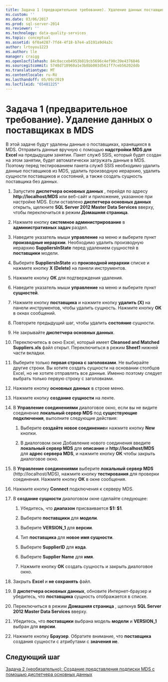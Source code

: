 ```yaml
---
title: Задача 1 (предварительное требование). Удаление данных поставщика в MDS | Документация Майкрософт
ms.custom: ''
ms.date: 03/06/2017
ms.prod: sql-server-2014
ms.reviewer: ''
ms.technology: data-quality-services
ms.topic: conceptual
ms.assetid: 6f0a4287-7fd4-4f18-b7e4-a5191a9d4a3c
author: lrtoyou1223
ms.author: lle
manager: craigg
ms.openlocfilehash: 84c0acceb4953b819cb5696c4ef90c39e4376846
ms.sourcegitcommit: 5748d710960a1e3b8bb003d561ff7ceb56202ddb
ms.translationtype: MT
ms.contentlocale: ru-RU
ms.lasthandoff: 05/09/2019
ms.locfileid: "65481225"
---
```

# <a name="task-1-prerequisite-removing-supplier-data-in-mds"></a>Задача 1 (предварительное требование). Удаление данных о поставщиках в MDS
  В этой задаче будут удалены данные о поставщиках, хранящихся в MDS. Отправить данные вручную с помощью **надстройки MDS для Excel** на предыдущем занятии. Пакет служб SSIS, который будет создан на этом занятии, будет автоматически загружать данные в MDS. Поэтому перед тестированием пакета служб SSIS необходимо удалить данные поставщиков из MDS, удалить производную иерархию, удалить сущности поставщиков и состояний, а также создать сущность поставщика без данных.  
  
1.  Запустите **диспетчера основных данных** , перейдя по адресу **http://localhost/MDS** или веб-сайт и приложение, указанное при настройке MDS. Если оставлено **диспетчера основных данных** открыть, щелкните **SQL Server 2012 Master Data Services** вверху, чтобы переключиться в режим **Домашняя страница**.  
  
2.  Нажмите кнопку **системное администрирование** в **административных задач** раздел.  
  
3.  Наведите указатель мыши **управление** на меню и выберите пункт **производные иерархии**. Необходимо удалить производную иерархию **SuppliersInState** перед удалением сущностей в **поставщики** модели.  
  
4.  Выберите **SuppliersInState** из **производной иерархии** списке и нажмите кнопку **X (Delete)** на панели инструментов.  
  
5.  Нажмите кнопку **ОК** для подтверждения удаления.  
  
6.  Наведите указатель мыши **управление** на меню и выберите пункт **сущностей**.  
  
7.  Нажмите кнопку **поставщика** и нажмите кнопку **удалить (X)** на панели инструментов, чтобы удалить сущность. Нажмите кнопку **ОК** в окнах сообщений.  
  
8.  Повторите предыдущий шаг, чтобы удалить **состояние** сущности.  
  
9. Не закрывайте **диспетчера основных данных**.  
  
10. Переключитесь в окно Excel, который имеет **Cleansed and Matched Suppliers.xls** файл открыт. Переключиться в режим **Sheet1** нижней части вкладки.  
  
11. Выберите только **первая строка с заголовками**. Не выбирайте другие строки. Вы хотите создать сущности на основании столбцов Excel, но не хотите отправлять все данные. Именно поэтому следует выбрать только первую строку с заголовками.  
  
12. Нажмите кнопку **основных данных** в строке меню.  
  
13. Нажмите кнопку **создание сущности** на ленте.  
  
14. В **Управление соединениями** диалоговое окно, если вы не видите соединение **локальный сервер MDS** под **существующие подключения**, выполните следующие действия:  
  
    1.  Выберите **создайте новое соединение**и нажмите кнопку **New** кнопки.  
  
    2.  В диалоговом окне Добавление нового соединения введите **локальный сервер MDS** для **описание** и **http://localhost/MDS** для **адрес сервера MDS**, и нажмите кнопку **ОК** чтобы закрыть диалоговое окно.  
  
15. В **Управление соединениями** выберите **локальный сервер MDS** (http://localhost/MDS), нажмите кнопку **тестирования** для проверки соединения. Нажмите кнопку **ОК** в окне сообщения.  
  
16. Нажмите кнопку **Connect** подключения к серверу MDS.  
  
17. В **создание сущности** диалоговом окне сделайте следующее:  
  
    1.  Убедитесь, что **диапазон** присваивается **$1: $1**.  
  
    2.  Выберите **поставщики** для **модели**.  
  
    3.  Выберите **VERSION_1** для **версии**.  
  
    4.  Тип **поставщика** для **новое имя сущности**.  
  
    5.  Выберите **SupplierID** для **кода**.  
  
    6.  Выберите **Supplier Name** для **имя**.  
  
    7.  Нажмите кнопку **ОК** создать сущность и закрыть диалоговое окно.  
  
18. Закрыть **Excel** и **не сохранять** файл.  
  
19. В **диспетчера основных данных**, обновите Интернет-браузер и убедитесь, что **поставщика** сущность отображается в списке.  
  
20. Переключиться в режим **Домашняя страница** , щелкнув **SQL Server 2012 Master Data Services** вверху.  
  
21. Убедитесь, что **поставщики** выбрана модель **модели** и **VERSION_1** выбран для **версии**.  
  
22. Нажмите кнопку **Браузер**. Обратите внимание, что **поставщика** создания сущности с атрибутами с **значения не**.  
  
## <a name="next-step"></a>Следующий шаг  
 [Задача 2 &#40;необязательно&#41;: Создание представления подписки MDS с помощью диспетчера основных данных](../../2014/tutorials/task-2-optional-creating-a-mds-subscription-view-using-master-data-manager.md)  
  
  
